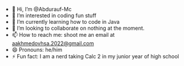 - 👋 Hi, I’m @Abdurauf-Mc
- 👀 I’m interested in coding fun stuff
- 🌱 I’m currently learning how to code in Java
- 💞️ I’m looking to collaborate on nothing at the moment.
- 📫 How to reach me: shoot me an email at aakhmedovhsa.2022@gmail.com
- 😄 Pronouns: he/him
- ⚡ Fun fact: I am a nerd taking Calc 2 in my junior year of high school


